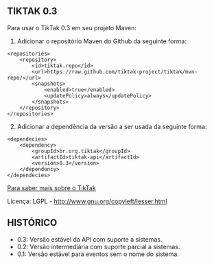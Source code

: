 TIKTAK 0.3
------

Para usar o TikTak 0.3 em seu projeto Maven:

1. Adicionar o repositório Maven do Github da seguinte forma:
```
<repositories>
	<repository>
		<id>tiktak.repo</id>
		<url>https://raw.github.com/tiktak-project/tiktak/mvn-repo/</url>
		<snapshots>
			<enabled>true</enabled>
			<updatePolicy>always</updatePolicy>
		</snapshots>
	</repository>
</repositories>
```

2. Adicionar a dependência da versão a ser usada da seguinte forma:
```
<dependecies>
	<dependency>
		<groupId>br.org.tiktak</groupId>
		<artifactId>tiktak-api</artifactId>
		<version>0.3</version>
	</dependency>
</dependecies>
```

[Para saber mais sobre o TikTak](https://github.com/tiktak-project/tiktak/wiki/TikTak:-Uma-API-Java-para-feedback-de-usuários)

Licença: LGPL - http://www.gnu.org/copyleft/lesser.html

HISTÓRICO
---------

 * 0.3: Versão estável da API com suporte a sistemas.
 * 0.2: Versão intermediária com suporte parcial a sistemas.
 * 0.1: Versão estável para eventos sem o nome do sistema.
